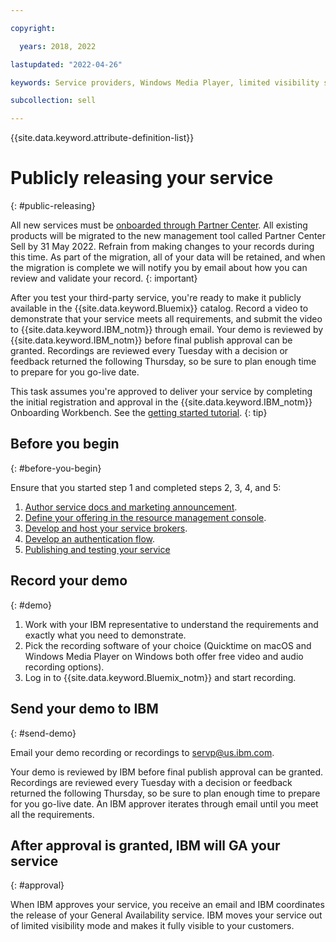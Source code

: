```yaml
---

copyright:

  years: 2018, 2022

lastupdated: "2022-04-26"

keywords: Service providers, Windows Media Player, limited visibility service, record demo

subcollection: sell

---
```


{{site.data.keyword.attribute-definition-list}}

# Publicly releasing your service
{: #public-releasing}

All new services must be [onboarded through Partner Center](/docs/sell?topic=sell-get-started). All existing products will be migrated to the new management tool called Partner Center Sell by 31 May 2022. Refrain from making changes to your records during this time. As part of the migration, all of your data will be retained, and when the migration is complete we will notify you by email about how you can review and validate your record.
{: important}

After you test your third-party service, you're ready to make it publicly available in the {{site.data.keyword.Bluemix}} catalog. Record a video to demonstrate that your service meets all requirements, and submit the video to {{site.data.keyword.IBM_notm}} through email. Your demo is reviewed by {{site.data.keyword.IBM_notm}} before final publish approval can be granted. Recordings are reviewed every Tuesday with a decision or feedback returned the following Thursday, so be sure to plan enough time to prepare for you go-live date.

This task assumes you're approved to deliver your service by completing the initial registration and approval in the {{site.data.keyword.IBM_notm}} Onboarding Workbench. See the [getting started tutorial](/docs/sell?topic=sell-get-started#get-started).
{: tip}

## Before you begin
{: #before-you-begin}

Ensure that you started step 1 and completed steps 2, 3, 4, and 5:
1. [Author service docs and marketing announcement](/docs/sell?topic=sell-content-tasks#content-tasks).
2. [Define your offering in the resource management console](/docs/sell?topic=sell-step2-define#step2-define).
3. [Develop and host your service brokers](/docs/sell?topic=sell-step3-osb#step3-osb).
4. [Develop an authentication flow](/docs/sell?topic=sell-step4-iam#step4-iam).
5. [Publishing and testing your service](/docs/sell?topic=sell-step5-pubtest#step5-pubtest)


## Record your demo
{: #demo}

1. Work with your IBM representative to understand the requirements and exactly what you need to demonstrate.
2. Pick the recording software of your choice (Quicktime on macOS and Windows Media Player on Windows both offer free video and audio recording options).
3. Log in to {{site.data.keyword.Bluemix_notm}} and start recording.

## Send your demo to IBM
{: #send-demo}

Email your demo recording or recordings to servp@us.ibm.com.

Your demo is reviewed by IBM before final publish approval can be granted. Recordings are reviewed every Tuesday with a decision or feedback returned the following Thursday, so be sure to plan enough time to prepare for you go-live date. An IBM approver iterates through email until you meet all the requirements.

## After approval is granted, IBM will GA your service
{: #approval}

When IBM approves your service, you receive an email and IBM coordinates the release of your General Availability service. IBM moves your service out of limited visibility mode and makes it fully visible to your customers.

